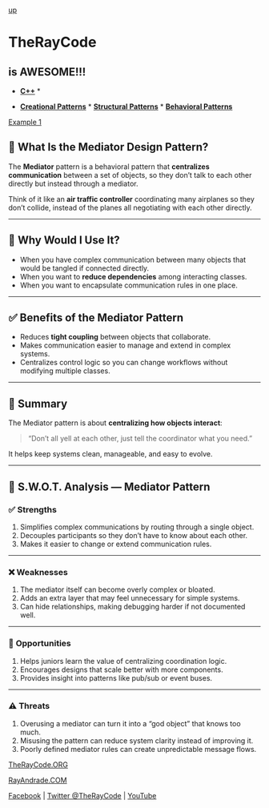 [up](../README.md)

# TheRayCode
## is AWESOME!!!

* **[C++](../README.md)** * 

* **[Creational Patterns](../../Creational/README.md)** * **[Structural Patterns](../../Structural/README.md)** * **[Behavioral Patterns](../README.md)**

[Example 1](./Example1/README.md)


## 🧭 What Is the Mediator Design Pattern?

The **Mediator** pattern is a behavioral pattern that **centralizes communication** between a set of objects, so they don’t talk to each other directly but instead through a mediator.

Think of it like an **air traffic controller** coordinating many airplanes so they don’t collide, instead of the planes all negotiating with each other directly.

---

## 🤔 Why Would I Use It?

* When you have complex communication between many objects that would be tangled if connected directly.
* When you want to **reduce dependencies** among interacting classes.
* When you want to encapsulate communication rules in one place.

---

## ✅ Benefits of the Mediator Pattern

* Reduces **tight coupling** between objects that collaborate.
* Makes communication easier to manage and extend in complex systems.
* Centralizes control logic so you can change workflows without modifying multiple classes.

---

## 🧩 Summary

The Mediator pattern is about **centralizing how objects interact**:

> “Don’t all yell at each other, just tell the coordinator what you need.”

It helps keep systems clean, manageable, and easy to evolve.

---

## 🧠 S.W\.O.T. Analysis — Mediator Pattern

### ✅ **Strengths**

1. Simplifies complex communications by routing through a single object.
2. Decouples participants so they don’t have to know about each other.
3. Makes it easier to change or extend communication rules.

---

### ❌ **Weaknesses**

1. The mediator itself can become overly complex or bloated.
2. Adds an extra layer that may feel unnecessary for simple systems.
3. Can hide relationships, making debugging harder if not documented well.

---

### 🌱 **Opportunities**

1. Helps juniors learn the value of centralizing coordination logic.
2. Encourages designs that scale better with more components.
3. Provides insight into patterns like pub/sub or event buses.

---

### ⚠️ **Threats**

1. Overusing a mediator can turn it into a “god object” that knows too much.
2. Misusing the pattern can reduce system clarity instead of improving it.
3. Poorly defined mediator rules can create unpredictable message flows.



[TheRayCode.ORG](https://www.TheRayCode.org)

[RayAndrade.COM](https://www.RayAndrade.com)

[Facebook](https://www.facebook.com/TheRayCode/) | [Twitter @TheRayCode](https://www.twitter.com/TheRayCode/) | [YouTube](https://www.youtube.com/AndradeRay/)
